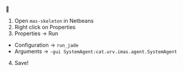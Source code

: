 :ghost:

1. Open `mas-skeleton` in Netbeans
2. Right click on Properties
3. Properties -> Run
  - Configuration -> `run_jade`
  - Arguments -> `-gui SystemAgent:cat.urv.imas.agent.SystemAgent`

4. Save!